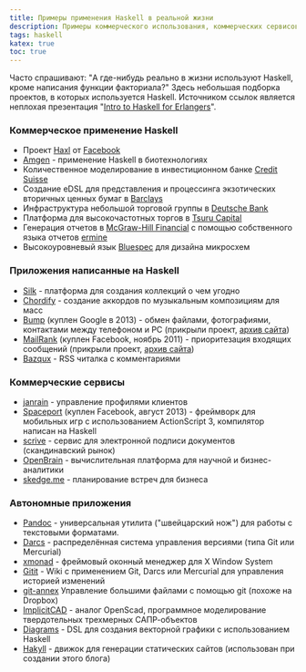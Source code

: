 ```yaml
---
title: Примеры применения Haskell в реальной жизни
description: Примеры коммерческого использования, коммерческих сервисов, приложений на Haskell
tags: haskell
katex: true
toc: true
---
```


Часто спрашивают: "A где-нибудь реально в жизни используют Haskell, кроме написания функции факториала?" Здесь небольшая подборка проектов, в которых используется Haskell.
Источником ссылок является неплохая презентация "[Intro to Haskell for Erlangers](http://bob.ippoli.to/haskell-for-erlangers-2014/)".

### Коммерческое применение Haskell

* Проект [Haxl](https://github.com/facebook/Haxl) от [Facebook](https://skillsmatter.com/skillscasts/4429-simon-marlow)
* [Amgen](http://cufp.galois.com/2008/abstracts.html#BalabanDavid) - применение Haskell в биотехнологиях
* Количественное моделирование в инвестиционном банке [Credit Suisse](http://cufp.galois.com/2006/abstracts.html#HowardMansell)
* Создание eDSL для представления и процессинга экзотических вторичных ценных бумаг в [Barclays](http://lambda-the-ultimate.org/node/3331)
* Инфраструктура небольшой торговой группы в [Deutsche Bank](http://cufp.galois.com/2008/abstracts.html#PolakowJeff)
* Платформа для высокочастотных торгов в [Tsuru Capital](https://www.haskell.org/communities/05-2010/html/report.html#sect7.6)
* Генерация отчетов в [McGraw-Hill Financial](https://www.youtube.com/watch?v=o3m2NkusI9k) с помощью собственного языка отчетов [ermine](http://ermine-language.github.io/ermine/)
* Высокоуровневый язык [Bluespec](http://www.slideshare.net/mansu/bluespec-talk) для дизайна микросхем

### Приложения написанные на Haskell

* [Silk](https://www.silk.co/) - платформа для создания коллекций о чем угодно
* [Chordify](http://chordify.net/) - создание аккордов по музыкальным композициям для масс
* [Bump](https://bu.mp/) (куплен Google в 2013) - обмен файлами, фотографиями, контактами между телефоном и PC (прикрыли проект, [архив сайта](http://web.archive.org/web/*/https://bu.mp/))
* [MailRank](http://www.mailrank.com/) (куплен Facebook, ноябрь 2011) - приоритезация входящих сообщений (прикрыли проект, [архив сайта](http://web.archive.org/web/*/http://www.mailrank.com/))
* [Bazqux](https://bazqux.com/) - RSS читалка с комментариями

### Коммерческие сервисы

* [janrain](http://janrain.com/) - управление профилями клиентов
* [Spaceport](http://spaceport.io/) (куплен Facebook, август 2013) - фреймворк для мобильных игр с использованием ActionScript 3, компилятор написан на Haskell
* [scrive](http://scrive.com/en/) - сервис для электронной подписи документов (скандинавский рынок)
* [OpenBrain](http://www.openbrain.co.uk/) - вычислительная платформа для научной и бизнес-аналитики
* [skedge.me](http://skedge.me/) - планирование встреч для бизнеса

### Автономные приложения

* [Pandoc](http://johnmacfarlane.net/pandoc/) - универсальная утилита ("швейцарский нож") для работы с текстовыми форматами.
* [Darcs](http://darcs.net/) - распределённая система управления версиями (типа Git или Mercurial)
* [xmonad](http://xmonad.org/) - фреймовый оконный менеджер для X Window System
* [Gitit](http://gitit.net/) - Wiki с применением Git, Darcs или Mercurial для управления историей изменений
* [git-annex](http://git-annex.branchable.com/) Управление большими файлами с помощью git (похоже на Dropbox)
* [ImplicitCAD](http://www.implicitcad.org/) - аналог OpenScad, программное моделирование твердотельных трехмерных САПР-объектов
* [Diagrams](http://projects.haskell.org/diagrams/) - DSL для создания векторной графики с использованием Haskell
* [Hakyll](http://jaspervdj.be/hakyll/) - движок для генерации статических сайтов (использован при создании этого блога)